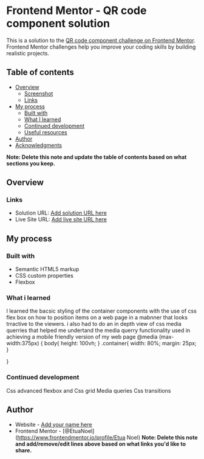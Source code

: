 # Frontend Mentor - QR code component solution

This is a solution to the [QR code component challenge on Frontend Mentor](https://www.frontendmentor.io/challenges/qr-code-component-iux_sIO_H). Frontend Mentor challenges help you improve your coding skills by building realistic projects. 

## Table of contents

- [Overview](#overview)
  - [Screenshot](#screenshot)
  - [Links](#links)
- [My process](#my-process)
  - [Built with](#built-with)
  - [What I learned](#what-i-learned)
  - [Continued development](#continued-development)
  - [Useful resources](#useful-resources)
- [Author](#author)
- [Acknowledgments](#acknowledgments)

**Note: Delete this note and update the table of contents based on what sections you keep.**

## Overview


### Links

- Solution URL: [Add solution URL here](https://your-solution-url.com)
- Live Site URL: [Add live site URL here](https://your-live-site-url.com)

## My process

### Built with

- Semantic HTML5 markup
- CSS custom properties
- Flexbox

### What i learned
I learned the bacsic styling of the container components with the use of css flex box on how to position items on a web page in a mabnner that looks trractive to the viewers.
i also had to do an in depth view of css media querries that helped me undertand the media querry functionality used in achieving a mobile friendly version of my web page
@media (max-width:375px) {
  body{
    height: 100vh;
  }
  .container{
    width: 80%;
    margin: 25px;
  }
  
}

### Continued development

Css advanced flexbox and Css grid 
Media queries
Css transitions



## Author

- Website - [Add your name here](https://www.your-site.com)
- Frontend Mentor - [@EtuaNoel](https://www.frontendmentor.io/profile/Etua Noel)
**Note: Delete this note and add/remove/edit lines above based on what links you'd like to share.**

